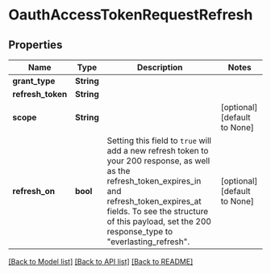 # OauthAccessTokenRequestRefresh

## Properties
Name | Type | Description | Notes
------------ | ------------- | ------------- | -------------
**grant_type** | **String** |  | 
**refresh_token** | **String** |  | 
**scope** | **String** |  | [optional] [default to None]
**refresh_on** | **bool** | Setting this field to <code>true</code> will add a new refresh token to your 200 response, as well as the refresh_token_expires_in and refresh_token_expires_at fields. To see the structure of this payload, set the 200 response_type to \"everlasting_refresh\". | [optional] [default to None]

[[Back to Model list]](../README.md#documentation-for-models) [[Back to API list]](../README.md#documentation-for-api-endpoints) [[Back to README]](../README.md)


